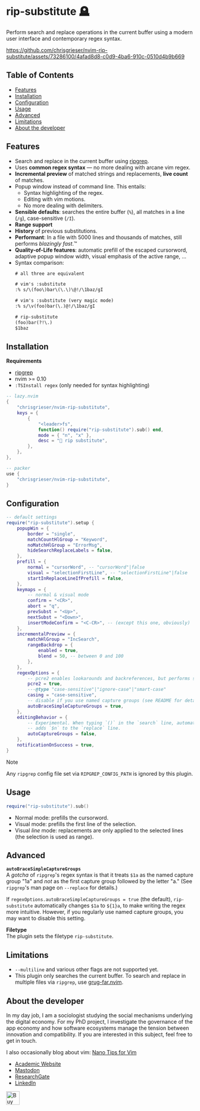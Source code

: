 <!-- LTeX: enabled=false -->
# rip-substitute 🪦
<!-- LTeX: enabled=true -->
<!-- TODO uncomment shields when available in dotfyle.com 
<a href="https://dotfyle.com/plugins/chrisgrieser/rip-substitute">
<img alt="badge" src="https://dotfyle.com/plugins/chrisgrieser/rip-substitute/shield"/></a>
-->

Perform search and replace operations in the current buffer using a modern user
interface and contemporary regex syntax.

<https://github.com/chrisgrieser/nvim-rip-substitute/assets/73286100/4afad8d8-c0d9-4ba6-910c-0510d4b9b669>

## Table of Contents

<!-- toc -->

- [Features](#features)
- [Installation](#installation)
- [Configuration](#configuration)
- [Usage](#usage)
- [Advanced](#advanced)
- [Limitations](#limitations)
- [About the developer](#about-the-developer)

<!-- tocstop -->

## Features
- Search and replace in the current buffer using
  [ripgrep](https://github.com/BurntSushi/ripgrep).
- Uses **common regex syntax** — no more dealing with arcane vim regex.
- **Incremental preview** of matched strings and replacements, **live count** of
  matches.
- Popup window instead of command line. This entails:
	+ Syntax highlighting of the regex.
	+ Editing with vim motions.
	+ No more dealing with delimiters.
- **Sensible defaults**: searches the entire buffer (`%`), all matches in a line
  (`/g`), case-sensitive (`/I`).
- **Range support**
- **History** of previous substitutions.
- **Performant**: In a file with 5000 lines and thousands of matches, still
  performs *blazingly fast*.™
- **Quality-of-Life features**: automatic prefill of the escaped cursorword,
  adaptive popup window width, visual emphasis of the active range, …
- Syntax comparison:
  ```txt
  # all three are equivalent

  # vim's :substitute
  :% s/\(foo\)bar\(\.\)\@!/\1baz/gI

  # vim's :substitute (very magic mode)
  :% s/\v(foo)bar(\.)@!/\1baz/gI

  # rip-substitute
  (foo)bar(?!\.)
  $1baz
  ```

## Installation
**Requirements**
- [ripgrep](https://github.com/BurntSushi/ripgrep)
- nvim >= 0.10
- `:TSInstall regex` (only needed for syntax highlighting)

```lua
-- lazy.nvim
{
	"chrisgrieser/nvim-rip-substitute",
	keys = {
		{
			"<leader>fs",
			function() require("rip-substitute").sub() end,
			mode = { "n", "x" },
			desc = " rip substitute",
		},
	},
},

-- packer
use {
	"chrisgrieser/nvim-rip-substitute",
}
```

## Configuration

```lua
-- default settings
require("rip-substitute").setup {
	popupWin = {
		border = "single",
		matchCountHlGroup = "Keyword",
		noMatchHlGroup = "ErrorMsg",
		hideSearchReplaceLabels = false,
	},
	prefill = {
		normal = "cursorWord", -- "cursorWord"|false
		visual = "selectionFirstLine", -- "selectionFirstLine"|false
		startInReplaceLineIfPrefill = false,
	},
	keymaps = {
		-- normal & visual mode
		confirm = "<CR>",
		abort = "q",
		prevSubst = "<Up>",
		nextSubst = "<Down>",
		insertModeConfirm = "<C-CR>", -- (except this one, obviously)
	},
	incrementalPreview = {
		matchHlGroup = "IncSearch",
		rangeBackdrop = {
			enabled = true,
			blend = 50, -- between 0 and 100
		},
	},
	regexOptions = {
		-- pcre2 enables lookarounds and backreferences, but performs slower
		pcre2 = true,
		---@type "case-sensitive"|"ignore-case"|"smart-case"
		casing = "case-sensitive",
		-- disable if you use named capture groups (see README for details)
		autoBraceSimpleCaptureGroups = true,
	},
	editingBehavior = {
		-- Experimental. When typing `()` in the `search` line, automatically
		-- adds `$n` to the `replace` line.
		autoCaptureGroups = false,
	},
	notificationOnSuccess = true,
}
```

> [!NOTE]
> Any `ripgrep` config file set via `RIPGREP_CONFIG_PATH` is ignored by this
> plugin.

## Usage

```lua
require("rip-substitute").sub()
```

- Normal mode: prefills the cursorword.
- Visual mode: prefills the first line of the selection.
- Visual *line* mode: replacements are only applied to the selected lines
  (the selection is used as range).

## Advanced
**`autoBraceSimpleCaptureGroups`**  
A *gotcha* of `ripgrep`'s regex syntax is that it treats `$1a` as the named
capture group "1a" and *not* as the first capture group followed by the
letter "a." (See `ripgrep`'s man page on `--replace` for details.)

If `regexOptions.autoBraceSimpleCaptureGroups = true` (the default),
`rip-substitute` automatically changes `$1a` to `${1}a`, to make writing the
regex more intuitive. However, if you regularly use named capture groups, you
may want to disable this setting.

**Filetype**  
The plugin sets the filetype `rip-substitute`.

## Limitations
- `--multiline` and various other flags are not supported yet.
- This plugin only searches the current buffer. To search and replace in
  multiple files via `ripgrep`, use
  [grug-far.nvim](https://github.com/MagicDuck/grug-far.nvim).

<!-- vale Google.FirstPerson = NO -->
## About the developer
In my day job, I am a sociologist studying the social mechanisms underlying the
digital economy. For my PhD project, I investigate the governance of the app
economy and how software ecosystems manage the tension between innovation and
compatibility. If you are interested in this subject, feel free to get in touch.

I also occasionally blog about vim: [Nano Tips for Vim](https://nanotipsforvim.prose.sh)

- [Academic Website](https://chris-grieser.de/)
- [Mastodon](https://pkm.social/@pseudometa)
- [ResearchGate](https://www.researchgate.net/profile/Christopher-Grieser)
- [LinkedIn](https://www.linkedin.com/in/christopher-grieser-ba693b17a/)

<a href='https://ko-fi.com/Y8Y86SQ91' target='_blank'><img
	height='36'
	style='border:0px;height:36px;'
	src='https://cdn.ko-fi.com/cdn/kofi1.png?v=3'
	border='0'
	alt='Buy Me a Coffee at ko-fi.com'
/></a>

